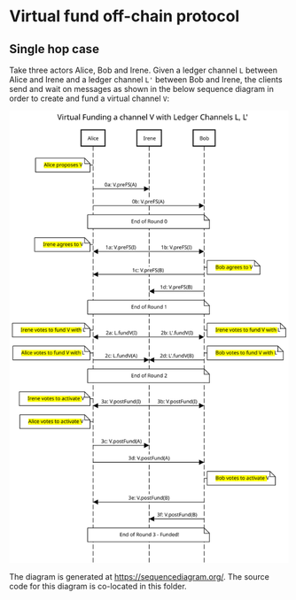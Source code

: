# Virtual fund off-chain protocol

## Single hop case

Take three actors Alice, Bob and Irene. Given a ledger channel `L` between Alice and Irene and a ledger channel `L'` between Bob and Irene, the clients send and wait on messages as shown in the below sequence diagram in order to create and fund a virtual channel `V`:

![](./virtual-fund-sequence-diagram.svg)

The diagram is generated at https://sequencediagram.org/. The source code for this diagram is co-located in this folder.
